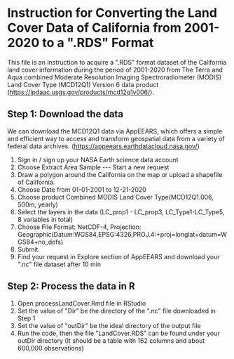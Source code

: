 # Instruction for Converting the Land Cover Data of California from 2001-2020 to a ".RDS" Format

This file is an instruction to acquire a ".RDS" format dataset of the California land cover information during the period of 2001-2020 from The Terra and Aqua combined Moderate Resolution Imaging Spectroradiometer (MODIS) Land Cover Type (MCD12Q1) Version 6 data product (https://lpdaac.usgs.gov/products/mcd12q1v006/).

## Step 1: Download the data

We can download the MCD12Q1 data via AppEEARS, which offers a simple and efficient way to access and transform geospatial data from a variety of federal data archives. (https://appeears.earthdatacloud.nasa.gov/) 

1. Sign in / sign up your NASA Earth science data account
2. Choose Extract Area Sample --- Start a new request
3. Draw a polygon around the California on the map or upload a shapefile of California.
4. Choose Date from 01-01-2001 to 12-21-2020
5. Choose product Combined MODIS Land Cover Type(MCD12Q1.006, 500m, yearly)
6. Select the layers in the data (LC_prop1 - LC_prop3, LC_Type1-LC_Type5, 8 variables in total)
7. Choose File Format: NetCDF-4, Projection: Geographic(Datum:WGS84,EPSG:4326,PROJ.4:+proj=longlat+datum=WGS84+no_defs)
8. Submit.
9. Find your request in Explore section of AppEEARS and download your ".nc" file dataset after 10 min


## Step 2: Process the data in R

1. Open processLandCover.Rmd file in RStudio
2. Set the value of "Dir" be the directory of the ".nc" file downloaded in Step 1
3. Set the value of "outDir" be the ideal directory of the output file
4. Run the code, then the file "LandCover.RDS" can be found under your outDir directory
(It should be a table with 162 columns and about 600,000 observations)